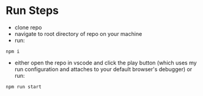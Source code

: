 # Run Steps

-   clone repo
-   navigate to root directory of repo on your machine
-   run:

```
npm i
```

-   either open the repo in vscode and click the play button (which uses my run configuration and attaches to your default browser's debugger) or run:

```
npm run start
```
